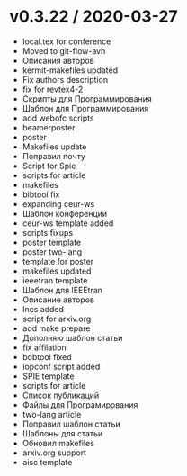 
v0.3.22 / 2020-03-27
==================

  * local.tex for conference
  * Moved to git-flow-avh
  * Описания авторов
  * kermit-makefiles updated
  * Fix authors description
  * fix for revtex4-2
  * Скрипты для Программирования
  * Шаблон для Программирования
  * add webofc scripts
  * beamerposter
  * poster
  * Makefiles update
  * Поправил почту
  * Script for Spie
  * scripts for article
  * makefiles
  * bibtool fix
  * expanding ceur-ws
  * Шаблон конференции
  * ceur-ws template added
  * scripts fixups
  * poster template
  * poster two-lang
  * template for poster
  * makefiles updated
  * ieeetran template
  * Шаблон для IEEEtran
  * Описание авторов
  * lncs added
  * script for arxiv.org
  * add make prepare
  * Дополняю шаблон статьи
  * fix affilation
  * bobtool fixed
  * iopconf script added
  * SPIE template
  * scripts for article
  * Список публикаций
  * Файлы для Програмирования
  * two-lang article
  * Поправил шаблон статьи
  * Шаблоны для статьи
  * Обновил makefiles
  * arxiv.org support
  * aisc template
